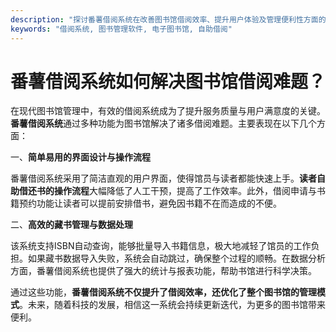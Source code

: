 ```yaml
---
description: "探讨番薯借阅系统在改善图书馆借阅效率、提升用户体验及管理便利性方面的优势和应用。"
keywords: "借阅系统, 图书管理软件, 电子图书馆, 自助借阅"
---
```

# 番薯借阅系统如何解决图书馆借阅难题？

在现代图书馆管理中，有效的借阅系统成为了提升服务质量与用户满意度的关键。**番薯借阅系统**通过多种功能为图书馆解决了诸多借阅难题。主要表现在以下几个方面：

一、**简单易用的界面设计与操作流程**

番薯借阅系统采用了简洁直观的用户界面，使得馆员与读者都能快速上手。**读者自助借还书的操作流程**大幅降低了人工干预，提高了工作效率。此外，借阅申请与书籍预约功能让读者可以提前安排借书，避免因书籍不在而造成的不便。

二、**高效的藏书管理与数据处理**

该系统支持ISBN自动查询，能够批量导入书籍信息，极大地减轻了馆员的工作负担。如果藏书数据导入失败，系统会自动跳过，确保整个过程的顺畅。在数据分析方面，番薯借阅系统也提供了强大的统计与报表功能，帮助书馆进行科学决策。

通过这些功能，**番薯借阅系统不仅提升了借阅效率，还优化了整个图书馆的管理模式**。未来，随着科技的发展，相信这一系统会持续更新迭代，为更多的图书馆带来便利。
